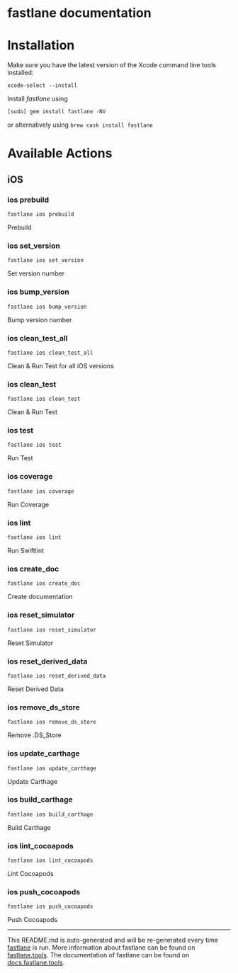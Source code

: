 fastlane documentation
================
# Installation

Make sure you have the latest version of the Xcode command line tools installed:

```
xcode-select --install
```

Install _fastlane_ using
```
[sudo] gem install fastlane -NV
```
or alternatively using `brew cask install fastlane`

# Available Actions
## iOS
### ios prebuild
```
fastlane ios prebuild
```
Prebuild
### ios set_version
```
fastlane ios set_version
```
Set version number
### ios bump_version
```
fastlane ios bump_version
```
Bump version number
### ios clean_test_all
```
fastlane ios clean_test_all
```
Clean & Run Test for all iOS versions
### ios clean_test
```
fastlane ios clean_test
```
Clean & Run Test
### ios test
```
fastlane ios test
```
Run Test
### ios coverage
```
fastlane ios coverage
```
Run Coverage
### ios lint
```
fastlane ios lint
```
Run Swiftlint
### ios create_doc
```
fastlane ios create_doc
```
Create documentation
### ios reset_simulator
```
fastlane ios reset_simulator
```
Reset Simulator
### ios reset_derived_data
```
fastlane ios reset_derived_data
```
Reset Derived Data
### ios remove_ds_store
```
fastlane ios remove_ds_store
```
Remove .DS_Store
### ios update_carthage
```
fastlane ios update_carthage
```
Update Carthage
### ios build_carthage
```
fastlane ios build_carthage
```
Build Carthage
### ios lint_cocoapods
```
fastlane ios lint_cocoapods
```
Lint Cocoapods
### ios push_cocoapods
```
fastlane ios push_cocoapods
```
Push Cocoapods

----

This README.md is auto-generated and will be re-generated every time [fastlane](https://fastlane.tools) is run.
More information about fastlane can be found on [fastlane.tools](https://fastlane.tools).
The documentation of fastlane can be found on [docs.fastlane.tools](https://docs.fastlane.tools).
